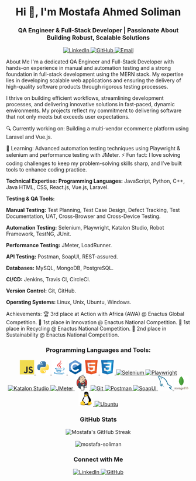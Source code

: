 <h1 align="center">Hi 👋, I'm Mostafa Ahmed Soliman</h1> <h3 align="center">QA Engineer & Full-Stack Developer | Passionate About Building Robust, Scalable Solutions</h3> <p align="center"> <a href="https://linkedin.com/in/mostafa-ahmed-soliman" target="_blank"> <img src="https://img.shields.io/badge/LinkedIn-0077B5?style=for-the-badge&logo=linkedin&logoColor=white" alt="LinkedIn"> </a> <a href="https://github.com/soliman2023" target="_blank"> <img src="https://img.shields.io/badge/GitHub-181717?style=for-the-badge&logo=github&logoColor=white" alt="GitHub"> </a> <a href="mailto:mostafa.a.soliman00@gmail.com"> <img src="https://img.shields.io/badge/Email-D14836?style=for-the-badge&logo=gmail&logoColor=white" alt="Email"> </a> </p>
About Me
I'm a dedicated QA Engineer and Full-Stack Developer with hands-on experience in manual and automation testing and a strong foundation in full-stack development using the MERN stack. My expertise lies in developing scalable web applications and ensuring the delivery of high-quality software products through rigorous testing processes.

I thrive on building efficient workflows, streamlining development processes, and delivering innovative solutions in fast-paced, dynamic environments. My projects reflect my commitment to delivering software that not only meets but exceeds user expectations.

🔍 Currently working on: Building a multi-vendor ecommerce platform using Laravel and Vue.js.

🌱 Learning: Advanced automation testing techniques using Playwright & selenium and performance testing with JMeter.
⚡ Fun fact: I love solving coding challenges to keep my problem-solving skills sharp, and I’ve built tools to enhance coding practice.

**Technical Expertise:**
**Programming Languages:** JavaScript, Python, C++, Java HTML, CSS, React.js, Vue.js, Laravel.

**Testing & QA Tools:**

**Manual Testing:** Test Planning, Test Case Design, Defect Tracking, Test Documentation, UAT, Cross-Browser and Cross-Device Testing.

**Automation Testing:** Selenium, Playwright, Katalon Studio, Robot Framework, TestNG, JUnit.

**Performance Testing:** JMeter, LoadRunner.

**API Testing:** Postman, SoapUI, REST-assured.

**Databases:** MySQL, MongoDB, PostgreSQL.

**CI/CD:** Jenkins, Travis CI, CircleCI.

**Version Control:** Git, GitHub.

**Operating Systems:** Linux, Unix, Ubuntu, Windows.

Achievements:
🏆 3rd place at Action with Africa (AWA) @ Enactus Global Competition.
🏅 1st place in Innovation @ Enactus National Competition.
🥇 1st place in Recycling @ Enactus National Competition.
🥈 2nd place in Sustainability @ Enactus National Competition.

<h3 align="center">Programming Languages and Tools:</h3>
    <!-- Programming Languages -->
    <p align="center">
    <a href="https://www.javascript.com/" target="_blank" rel="noreferrer">
    <img src="https://raw.githubusercontent.com/devicons/devicon/master/icons/javascript/javascript-original.svg" alt="JavaScript" width="40" height="40"/>
</a>
<a href="https://www.python.org/" target="_blank" rel="noreferrer">
    <img src="https://raw.githubusercontent.com/devicons/devicon/master/icons/python/python-original.svg" alt="Python" width="40" height="40"/>
</a>
<a href="https://www.oracle.com/java/" target="_blank" rel="noreferrer">
    <img src="https://raw.githubusercontent.com/devicons/devicon/master/icons/java/java-original.svg" alt="Java" width="40" height="40"/>
</a>
<a href="https://www.cprogramming.com/" target="_blank" rel="noreferrer">
    <img src="https://raw.githubusercontent.com/devicons/devicon/master/icons/c/c-original.svg" alt="C++" width="40" height="40"/>
</a>
<a href="https://html.spec.whatwg.org/" target="_blank" rel="noreferrer">
    <img src="https://raw.githubusercontent.com/devicons/devicon/master/icons/html5/html5-original.svg" alt="HTML" width="40" height="40"/>
</a>
<a href="https://www.w3.org/Style/CSS/Overview.en.html" target="_blank" rel="noreferrer">
    <img src="https://raw.githubusercontent.com/devicons/devicon/master/icons/css3/css3-original.svg" alt="CSS" width="40" height="40"/>
</a>
<a href="https://www.selenium.dev/" target="_blank" rel="noreferrer">
    <img src="https://veda-technologies.com/wp-content/uploads/2023/08/selenium.png" alt="Selenium" width="40" height="40"/>
</a>
<a href="https://playwright.dev/" target="_blank" rel="noreferrer">
    <img src="https://playwright.dev/img/playwright-logo.svg" alt="Playwright" width="40" height="40"/>
</a>
<a href="https://www.katalon.com/" target="_blank" rel="noreferrer">
    <img src="https://d1h3p5fzmizjvp.cloudfront.net/themes/katalon_4/images/header/katalon_logo.svg" alt="Katalon Studio" width="40" height="40"/>
</a>
<a href="https://www.blazemeter.com/" target="_blank" rel="noreferrer">
    <img src="https://jmeter.apache.org/images/jmeter_square.svg" alt="JMeter" width="40" height="40"/>
</a>

<a href="https://www.jenkins.io/" target="_blank" rel="noreferrer">
    <img src="https://raw.githubusercontent.com/devicons/devicon/master/icons/jenkins/jenkins-original.svg" alt="Jenkins" width="40" height="40"/>
</a>
<a href="https://git-scm.com/" target="_blank" rel="noreferrer">
    <img src="https://www.vectorlogo.zone/logos/git-scm/git-scm-icon.svg" alt="Git" width="40" height="40"/>
</a>
<a href="https://www.postman.com/" target="_blank" rel="noreferrer">
    <img src="https://www.vectorlogo.zone/logos/getpostman/getpostman-icon.svg" alt="Postman" width="40" height="40"/>
</a>
<a href="https://www.soapui.org/" target="_blank" rel="noreferrer">
    <img src="https://media.licdn.com/dms/image/v2/D4D12AQGSZs7VlpxD3A/article-cover_image-shrink_600_2000/article-cover_image-shrink_600_2000/0/1690469916161?e=2147483647&v=beta&t=nMUa9dn-lUmhTtrSm80U2D8WH9b3lmYsbu8Q1OOWvlY" alt="SoapUI" width="40" height="40"/>
</a>

<a href="https://www.mysql.com/" target="_blank" rel="noreferrer">
    <img src="https://raw.githubusercontent.com/devicons/devicon/master/icons/mysql/mysql-original.svg" alt="MySQL" width="40" height="40"/>
</a>
<a href="https://www.mongodb.com/" target="_blank" rel="noreferrer">
    <img src="https://raw.githubusercontent.com/devicons/devicon/master/icons/mongodb/mongodb-original-wordmark.svg" alt="MongoDB" width="40" height="40"/>
</a>

<a href="https://www.linux.org/" target="_blank" rel="noreferrer">
    <img src="https://raw.githubusercontent.com/devicons/devicon/master/icons/linux/linux-original.svg" alt="Linux" width="40" height="40"/>
</a>
<a href="https://ubuntu.com/" target="_blank" rel="noreferrer">
    <img src="https://assets.ubuntu.com/v1/29985a98-ubuntu-logo32.png" alt="Ubuntu" width="40" height="40"/>
</a>
</p>

<h3 align = "center">GitHub Stats</h3>
<p align="center"> <img src="https://github-readme-streak-stats.herokuapp.com/?user=soliman2023&theme=radical" alt="Mostafa's GitHub Streak"> </p>
<p align="center"><img align="center" src="https://github-readme-stats.vercel.app/api/top-langs?username=soliman2023&show_icons=true&locale=en&layout=compact" alt="mostafa-soliman" /></p>
<h3 align="center">Connect with Me </h3>
<p align="center"> <a href="https://linkedin.com/in/mostafa-ahmed-soliman" target="_blank"> <img src="https://img.shields.io/badge/LinkedIn-0077B5?style=for-the-badge&logo=linkedin&logoColor=white" alt="LinkedIn"> </a> <a href="https://github.com/soliman2023" target="_blank"> <img src="https://img.shields.io/badge/GitHub-181717?style=for-the-badge&logo=github&logoColor=white" alt="GitHub"> </a> </p>
